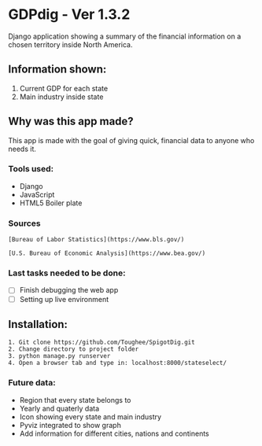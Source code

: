 # GDPdig - Ver 1.3.2

Django application showing a summary of the financial information on a chosen territory inside North America. 

## Information shown:

1. Current GDP for each state
2. Main industry inside state

## Why was this app made? 

This app is made with the goal of giving quick, financial data to anyone who needs it. 

### Tools used:

* Django
* JavaScript
* HTML5 Boiler plate

### Sources

  ```
[Bureau of Labor Statistics](https://www.bls.gov/)
  
[U.S. Bureau of Economic Analysis](https://www.bea.gov/)
  ```

### Last tasks needed to be done:

- [ ] Finish debugging the web app
- [ ] Setting up live environment

## Installation: 

  ```
1. Git clone https://github.com/Toughee/SpigotDig.git
2. Change directory to project folder
3. python manage.py runserver
4. Open a browser tab and type in: localhost:8000/stateselect/
  ```

### Future data: 

- Region that every state belongs to
- Yearly and quaterly data
- Icon showing every state and main industry
- Pyviz integrated to show graph
- Add information for different cities, nations and continents